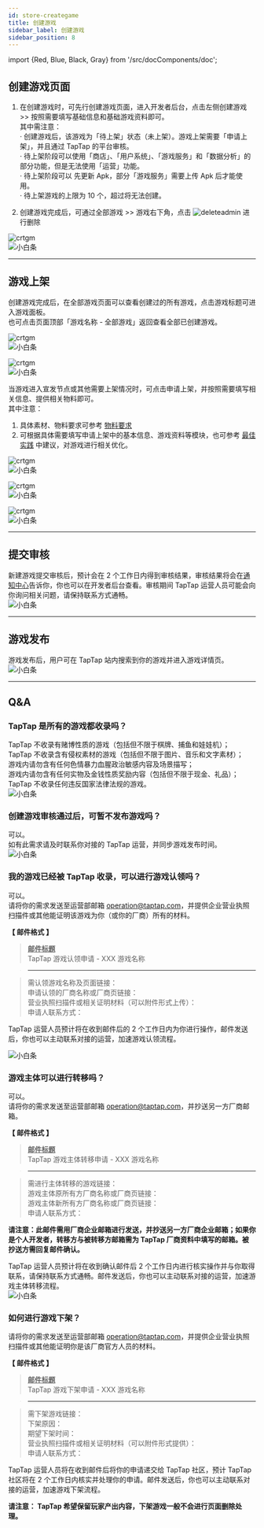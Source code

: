 ```yaml
---
id: store-creategame
title: 创建游戏
sidebar_label: 创建游戏
sidebar_position: 8
---
```


import {Red, Blue, Black, Gray} from '/src/docComponents/doc';

## 创建游戏页面

1. 在创建游戏时，可先行创建游戏页面，进入<Blue>开发者后台</Blue>，点击左侧<Blue>创建游戏</Blue>  >> 按照需要填写基础信息和基础游戏资料即可。  
其中需注意：  
·  创建游戏后，该游戏为「待上架」状态（未上架）。游戏上架需要「申请上架」，并且通过 TapTap 的平台审核。  
·  待上架阶段可以使用「商店」、「用户系统」、「游戏服务」和「数据分析」的部分功能，但是无法使用「运营」功能。  
·  待上架阶段可以 先更新 Apk，部分「游戏服务」需要上传 Apk 后才能使用。  
·  待上架游戏的上限为 10 个，超过将无法创建。    

2. 创建游戏完成后，可通过<Blue>全部游戏</Blue> >> 游戏右下角，点击 ![deleteadmin](https://img.tapimg.com/market/images/2e5c836549d866d6d44036d158095cbb.png)  进行删除

![crtgm](https://img.tapimg.com/market/images/0a41b9d29fb97632bf3306d7ca672198.png)  
![小白条](https://img.tapimg.com/market/images/c53d78b9b120276b53f82aebb0d01537.png)   

---

## 游戏上架
创建游戏完成后，在<Blue>全部游戏</Blue>页面可以查看创建过的所有游戏，点击游戏标题可进入游戏面板。  
也可点击页面顶部「游戏名称 - 全部游戏」返回查看全部已创建游戏。    

![crtgm](https://img.tapimg.com/market/images/24e58157712d938614dbb3fdb8730e81.png)  
![小白条](https://img.tapimg.com/market/images/c53d78b9b120276b53f82aebb0d01537.png)   

![crtgm](https://img.tapimg.com/market/images/c34a32c42f86580cc6f9f1b68e386547.png)  
![小白条](https://img.tapimg.com/market/images/c53d78b9b120276b53f82aebb0d01537.png)   

当游戏进入宣发节点或其他需要上架情况时，可点击<Blue>申请上架</Blue>，并按照需要填写相关信息、提供相关物料即可。  
其中注意：  
1. 具体素材、物料要求可参考 [物料要求](/store/store-material/)
2. 可根据具体需要填写<Blue>申请上架</Blue>中的<Blue>基本信息</Blue>、<Blue>游戏资料</Blue>等模块，也可参考 [最佳实践](/store/store-practice/) 中建议，对游戏进行相关优化。

![crtgm](https://img.tapimg.com/market/images/1a17cee5fb13dafe4c20c9edbe5dbfb2.png)  
![小白条](https://img.tapimg.com/market/images/c53d78b9b120276b53f82aebb0d01537.png)   

![crtgm](https://img.tapimg.com/market/images/e1cbd8f8e4e7502a8cf62b1623785e18.png)  
![小白条](https://img.tapimg.com/market/images/c53d78b9b120276b53f82aebb0d01537.png)   

![crtgm](https://img.tapimg.com/market/images/437eb06f1c3ca051f39be1a8d075642f.png)  
![小白条](https://img.tapimg.com/market/images/c53d78b9b120276b53f82aebb0d01537.png)   

---

## 提交审核
新建游戏提交审核后，预计会在 2 个工作日内得到审核结果，审核结果将会在[通知中心](https://www.taptap.com/notifications?type=4&show_type=inbox)告诉你，你也可以在开发者后台查看。审核期间 TapTap 运营人员可能会向你询问相关问题，请保持联系方式通畅。  
![小白条](https://img.tapimg.com/market/images/c53d78b9b120276b53f82aebb0d01537.png)   

---

## 游戏发布
游戏发布后，用户可在 TapTap 站内搜索到你的游戏并进入游戏详情页。  
![小白条](https://img.tapimg.com/market/images/c53d78b9b120276b53f82aebb0d01537.png)  

---

## Q&A
### TapTap 是所有的游戏都收录吗？
TapTap 不收录有赌博性质的游戏（包括但不限于棋牌、捕鱼和娃娃机）；  
TapTap 不收录含有侵权素材的游戏（包括但不限于图片、音乐和文字素材）；  
游戏内请勿含有任何色情暴力血腥政治敏感内容及场景描写；  
游戏内请勿含有任何实物及金钱性质奖励内容（包括但不限于现金、礼品）；  
TapTap 不收录任何违反国家法律法规的游戏。  
![小白条](https://img.tapimg.com/market/images/c53d78b9b120276b53f82aebb0d01537.png)   

### 创建游戏审核通过后，可暂不发布游戏吗？
可以。  
如有此需求请及时联系你对接的 TapTap 运营，并同步游戏发布时间。  
![小白条](https://img.tapimg.com/market/images/c53d78b9b120276b53f82aebb0d01537.png)   

### 我的游戏已经被 TapTap 收录，可以进行游戏认领吗？
可以。  
请将你的需求发送至运营部邮箱 [operation@taptap.com](mailto:operation@taptap.com)，并提供企业营业执照扫描件或其他能证明该游戏为你（或你的厂商）所有的材料。  

**【 邮件格式 】**  
> **<u>邮件标题</u>**  
> TapTap 游戏认领申请  -  XXX 游戏名称  

> ---  

> 需认领游戏名称及页面链接：  
> 申请认领的厂商名称或厂商页链接：    
> 营业执照扫描件或相关证明材料<Gray>（可以附件形式上传）</Gray>：  
> 申请人联系方式：  

TapTap 运营人员预计将在收到邮件后的 2 个工作日内为你进行操作，邮件发送后，你也可以主动联系对接的运营，加速游戏认领流程。  

![小白条](https://img.tapimg.com/market/images/c53d78b9b120276b53f82aebb0d01537.png)   

### 游戏主体可以进行转移吗？
可以。  
请将你的需求发送至运营部邮箱 [operation@taptap.com](mailto:operation@taptap.com)，并抄送另一方厂商邮箱。  

**【 邮件格式 】**  
> **<u>邮件标题</u>**    
> TapTap 游戏主体转移申请  -  XXX 游戏名称

> ---

> 需进行主体转移的游戏链接：  
> 游戏主体原所有方厂商名称或厂商页链接：  
> 游戏主体新所有方厂商名称或厂商页链接：  
> 申请人联系方式：

**请注意：此邮件需用厂商企业邮箱进行发送，并抄送另一方厂商企业邮箱；如果你是个人开发者，转移方与被转移方邮箱需为 TapTap 厂商资料中填写的邮箱。被抄送方需回复邮件确认。**  

TapTap 运营人员预计将在收到确认邮件后 2 个工作日内进行核实操作并与你取得联系，请保持联系方式通畅。邮件发送后，你也可以主动联系对接的运营，加速游戏主体转移流程。  
![小白条](https://img.tapimg.com/market/images/c53d78b9b120276b53f82aebb0d01537.png)   

### 如何进行游戏下架？
请将你的需求发送至运营部邮箱 [operation@taptap.com](mailto:operation@taptap.com)，并提供企业营业执照扫描件或其他能证明你是该厂商官方人员的材料。  

**【 邮件格式 】**  
> **<u>邮件标题</u>**  
> TapTap 游戏下架申请  -  XXX 游戏名称

> ---

> 需下架游戏链接：  
> 下架原因：  
> 期望下架时间：  
> 营业执照扫描件或相关证明材料<Gray>（可以附件形式提供）</Gray>：  
> 申请人联系方式：

TapTap 运营人员将在收到邮件后将你的申请递交给 TapTap 社区，预计 TapTap 社区将在 2 个工作日内核实并处理你的申请。邮件发送后，你也可以主动联系对接的运营，加速游戏下架流程。  

**请注意： TapTap 希望保留玩家产出内容，下架游戏一般不会进行页面删除处理。**
